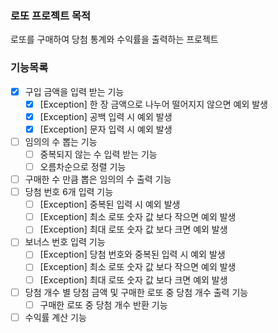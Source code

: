 ### 로또 프로젝트 목적

로또를 구매하여 당첨 통계와 수익률을 출력하는 프로젝트

### 기능목록

- [x]  구입 금액을 입력 받는 기능
    - [x]  [Exception] 한 장 금액으로 나누어 떨어지지 않으면 예외 발생
    - [x]  [Exception] 공백 입력 시 예외 발생
    - [x]  [Exception] 문자 입력 시 예외 발생
- [ ]  임의의 수 뽑는 기능
    - [ ]  중복되지 않는 수 입력 받는 기능
    - [ ]  오름차순으로 정렬 기능
- [ ]  구매한 수 만큼 뽑은 임의의 수 출력 기능
- [ ]  당첨 번호 6개 입력 기능
    - [ ]  [Exception] 중복된 입력 시 예외 발생
    - [ ]  [Exception] 최소 로또 숫자 값 보다 작으면 예외 발생
    - [ ]  [Exception] 최대 로또 숫자 값 보다 크면 예외 발생
- [ ]  보너스 번호 입력 기능
    - [ ]  [Exception] 당첨 번호와 중복된 입력 시 예외 발생
    - [ ]  [Exception] 최소 로또 숫자 값 보다 작으면 예외 발생
    - [ ]  [Exception] 최대 로또 숫자 값 보다 크면 예외 발생
- [ ]  당첨 개수 별 당첨 금액 및 구매한 로또 중 당첨 개수 출력 기능
    - [ ]  구매한 로또 중 당첨 개수 반환 기능
- [ ]  수익률 계산 기능
